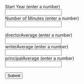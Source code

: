 <html>
    <head>
        <meta charset = "utf-8">
        <title>Build and Predict Your Title</title>
    </head>
    <body>
        <form action="https://machine-learning.api.tianshome.com/movie-predictor-api/" target="_blank" name="form" id="form1" method="get">
            <label for="startYear">Start Year (enter a number)</label><br>
            <input type="text" id="startYear" name="startYear"><br>
            <label for="runtimeMinutes">Number of Minutes (enter a number)</label><br>
            <input type="text" id="runtimeMinutes" name="runtimeMinutes"><br>
            <br>
            <label for="tconst">directorAverage (enter a number)</label><br>
            <input type="text" id="directorAverage" name="directorAverage"><br>
            <label for="writerAverage">writerAverage (enter a number)</label><br>
            <input type="text" id="writerAverage" name="writerAverage"><br>
            <label for="principalAverage">principalAverage (enter a number)</label><br>
            <input type="text" id="principalAverage" name="principalAverage"><br>
            <br>
            <input type="submit" value="Submit">
        </form>
    </body>
</html>
